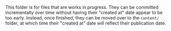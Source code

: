 This folder is for files that are works in progress. They can be committed incrementally over time without having their "created at" date appear to be too early. Instead, once finished, they can be moved over to the `content/` folder, at which time their "created at" date will reflect their publication date.
